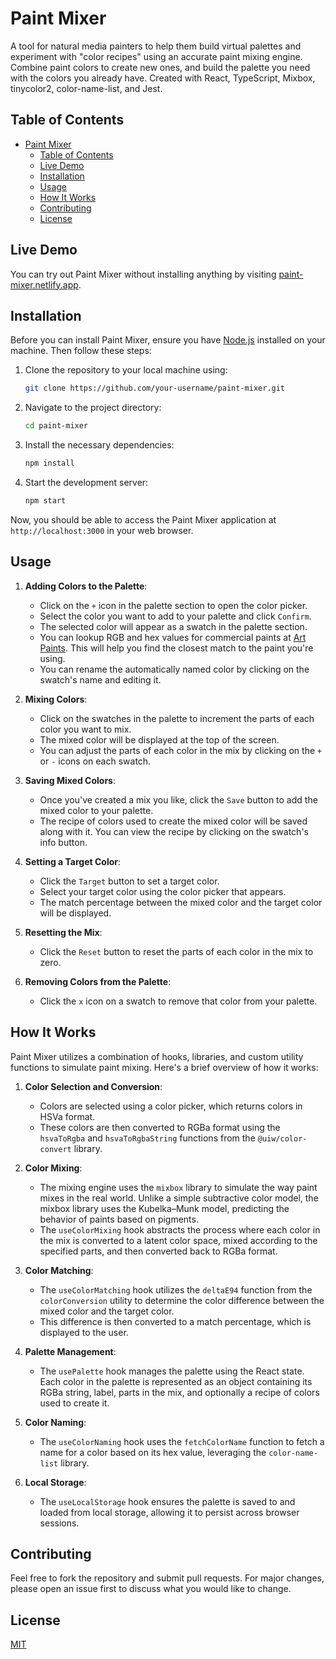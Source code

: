 # Paint Mixer

A tool for natural media painters to help them build virtual palettes and experiment with "color recipes" using an accurate paint mixing engine. Combine paint colors to create new ones, and build the palette you need with the colors you already have. Created with React, TypeScript, Mixbox, tinycolor2, color-name-list, and Jest.

## Table of Contents

- [Paint Mixer](#paint-mixer)
  - [Table of Contents](#table-of-contents)
  - [Live Demo](#live-demo)
  - [Installation](#installation)
  - [Usage](#usage)
  - [How It Works](#how-it-works)
  - [Contributing](#contributing)
  - [License](#license)

## Live Demo

You can try out Paint Mixer without installing anything by visiting [paint-mixer.netlify.app](https://paint-mixer.netlify.app).

## Installation

Before you can install Paint Mixer, ensure you have [Node.js](https://nodejs.org/) installed on your machine. Then follow these steps:

1. Clone the repository to your local machine using:

    ```bash
    git clone https://github.com/your-username/paint-mixer.git
    ```

2. Navigate to the project directory:

    ```bash
    cd paint-mixer
    ```

3. Install the necessary dependencies:

    ```bash
    npm install
    ```

4. Start the development server:

    ```bash
    npm start
    ```

Now, you should be able to access the Paint Mixer application at `http://localhost:3000` in your web browser.

## Usage

1. **Adding Colors to the Palette**:
   - Click on the `+` icon in the palette section to open the color picker.
   - Select the color you want to add to your palette and click `Confirm`.
   - The selected color will appear as a swatch in the palette section.
   - You can lookup RGB and hex values for commercial paints at [Art Paints](http://www.art-paints.com/). This will help you find the closest match to the paint you're using.
   - You can rename the automatically named color by clicking on the swatch's name and editing it.

2. **Mixing Colors**:
   - Click on the swatches in the palette to increment the parts of each color you want to mix.
   - The mixed color will be displayed at the top of the screen.
   - You can adjust the parts of each color in the mix by clicking on the `+` or `-` icons on each swatch.

3. **Saving Mixed Colors**:
   - Once you've created a mix you like, click the `Save` button to add the mixed color to your palette.
   - The recipe of colors used to create the mixed color will be saved along with it. You can view the recipe by clicking on the swatch's info button.

4. **Setting a Target Color**:
   - Click the `Target` button to set a target color.
   - Select your target color using the color picker that appears.
   - The match percentage between the mixed color and the target color will be displayed.

5. **Resetting the Mix**:
   - Click the `Reset` button to reset the parts of each color in the mix to zero.

6. **Removing Colors from the Palette**:
   - Click the `x` icon on a swatch to remove that color from your palette.

## How It Works

Paint Mixer utilizes a combination of hooks, libraries, and custom utility functions to simulate paint mixing. Here's a brief overview of how it works:

1. **Color Selection and Conversion**:
   - Colors are selected using a color picker, which returns colors in HSVa format.
   - These colors are then converted to RGBa format using the `hsvaToRgba` and `hsvaToRgbaString` functions from the `@uiw/color-convert` library.

2. **Color Mixing**:
   - The mixing engine uses the `mixbox` library to simulate the way paint mixes in the real world. Unlike a simple subtractive color model, the mixbox library uses the Kubelka–Munk model, predicting the behavior of paints based on pigments.
   - The `useColorMixing` hook abstracts the process where each color in the mix is converted to a latent color space, mixed according to the specified parts, and then converted back to RGBa format.

3. **Color Matching**:
   - The `useColorMatching` hook utilizes the `deltaE94` function from the `colorConversion` utility to determine the color difference between the mixed color and the target color.
   - This difference is then converted to a match percentage, which is displayed to the user.

4. **Palette Management**:
   - The `usePalette` hook manages the palette using the React state. Each color in the palette is represented as an object containing its RGBa string, label, parts in the mix, and optionally a recipe of colors used to create it.

5. **Color Naming**:
   - The `useColorNaming` hook uses the `fetchColorName` function to fetch a name for a color based on its hex value, leveraging the `color-name-list` library.

6. **Local Storage**:
   - The `useLocalStorage` hook ensures the palette is saved to and loaded from local storage, allowing it to persist across browser sessions.

## Contributing

Feel free to fork the repository and submit pull requests. For major changes, please open an issue first to discuss what you would like to change.

## License

[MIT](https://choosealicense.com/licenses/mit/)
